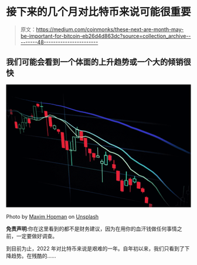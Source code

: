 # 接下来的几个月对比特币来说可能很重要

> 原文：<https://medium.com/coinmonks/these-next-are-month-may-be-important-for-bitcoin-eb26d4d863dc?source=collection_archive---------48----------------------->

## 我们可能会看到一个体面的上升趋势或一个大的倾销很快

![](img/beef04195ab69a1cfa89af5700bf1b23.png)

Photo by [Maxim Hopman](https://unsplash.com/@nampoh?utm_source=unsplash&utm_medium=referral&utm_content=creditCopyText) on [Unsplash](https://unsplash.com/s/photos/bitcoin?utm_source=unsplash&utm_medium=referral&utm_content=creditCopyText)

**免责声明**:你在这里看到的都不是财务建议，因为在用你的血汗钱做任何事情之前，一定要做好调查。

到目前为止，2022 年对比特币来说是艰难的一年。自年初以来，我们只看到了下降趋势。在残酷的……